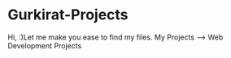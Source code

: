 # Gurkirat-Projects
Hi,
:)Let me make you ease to find my files.
My Projects --> Web Development Projects  
